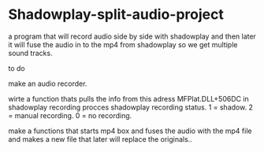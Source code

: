 # Shadowplay-split-audio-project
a program that will record audio side by side with shadowplay and then later it will fuse the audio in to the mp4 from shadowplay so we get multiple sound tracks.  


to do

make an audio recorder.

wirte a function thats pulls the info from this adress MFPlat.DLL+506DC in shadowplay recording procces shadowplay recording status. 
1 = shadow.
2 = manual recording.
0 = no recording.

make a functions that starts mp4 box and fuses the audio with the mp4 file and makes a new file that later will replace the originals..






